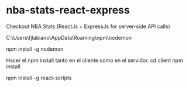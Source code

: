 # nba-stats-react-express
Checkout NBA Stats (ReactJs + ExpressJs for server-side API calls)

C:\\Users\\fjlabiano\\AppData\\Roaming\\npm\\nodemon

npm install -g nodemon

Hacer el npm install tanto en el cliente como en el servidor.
cd client
npm install

npm install -g react-scripts